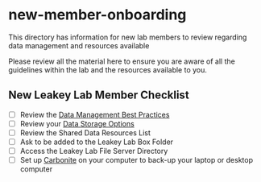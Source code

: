 # new-member-onboarding
This directory has information for new lab members to review regarding data management and resources available

Please review all the material here to ensure you are aware of all the guidelines within the lab and the resources available to you.

## New Leakey Lab Member Checklist
- [ ] Review the [Data Management Best Practices](https://github.com/leakey-lab/new-member-onboarding/blob/main/Data-Management)
- [ ] Review your [Data Storage Options](https://github.com/leakey-lab/new-member-onboarding/blob/main/Data%20Storage%20Options.md)
- [ ] Review the Shared Data Resources List
- [ ] Ask to be added to the Leakey Lab Box Folder
- [ ] Access the Leakey Lab File Server Directory
- [ ] Set up [Carbonite](https://help.igb.illinois.edu/Carbonite_Install) on your computer to back-up your laptop or desktop computer

